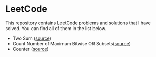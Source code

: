 # LeetCode
This repository contains LeetCode problems and solutions that I have solved. You can find all of them in the list below.

- Two Sum ([source](problems/1-two-sum.md))
- Count Number of Maximum Bitwise OR Subsets([source](problems/2044-count-number-of-maximum-bitwise-or-subsets.md))
- Counter ([source](problems/2620-counter.md))